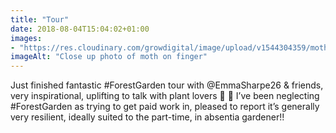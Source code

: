```yaml
---
title: "Tour"
date: 2018-08-04T15:04:02+01:00
images: 
- "https://res.cloudinary.com/growdigital/image/upload/v1544304359/moth-43125213484.jpg"
imageAlt: "Close up photo of moth on finger"
---
```


Just finished fantastic #ForestGarden tour with @EmmaSharpe26 & friends, very inspirational, uplifting to talk with plant lovers 💚 🙂  I’ve been neglecting #ForestGarden as trying to get paid work in, pleased to report it’s generally very resilient, ideally suited to the part-time, in absentia gardener!!
